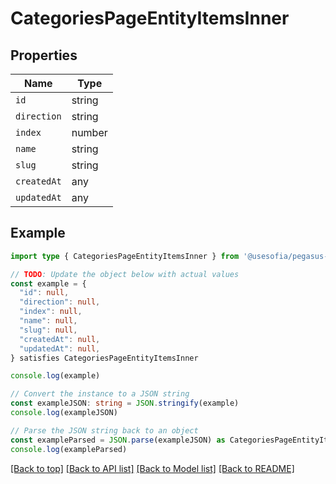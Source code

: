 
# CategoriesPageEntityItemsInner


## Properties

Name | Type
------------ | -------------
`id` | string
`direction` | string
`index` | number
`name` | string
`slug` | string
`createdAt` | any
`updatedAt` | any

## Example

```typescript
import type { CategoriesPageEntityItemsInner } from '@usesofia/pegasus-core-api-sdk'

// TODO: Update the object below with actual values
const example = {
  "id": null,
  "direction": null,
  "index": null,
  "name": null,
  "slug": null,
  "createdAt": null,
  "updatedAt": null,
} satisfies CategoriesPageEntityItemsInner

console.log(example)

// Convert the instance to a JSON string
const exampleJSON: string = JSON.stringify(example)
console.log(exampleJSON)

// Parse the JSON string back to an object
const exampleParsed = JSON.parse(exampleJSON) as CategoriesPageEntityItemsInner
console.log(exampleParsed)
```

[[Back to top]](#) [[Back to API list]](../README.md#api-endpoints) [[Back to Model list]](../README.md#models) [[Back to README]](../README.md)


